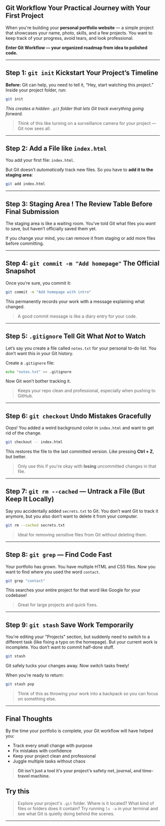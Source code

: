 ## Git Workflow Your Practical Journey with Your First Project

When you're building your **personal portfolio website** — a simple project that showcases your name, photo, skills, and a few projects.
You want to keep track of your progress, avoid tears, and look professional.

**Enter Git Workflow — your organized roadmap from idea to polished code.**

---

## Step 1: `git init` Kickstart Your Project’s Timeline

**Before:** Git can help, you need to tell it, “Hey, start watching this project.”
Inside your project folder, run:

```bash
git init
```
 *This creates a hidden `.git` folder that lets Git track everything going forward.*

> Think of this like turning on a surveillance camera for your project — Git now sees all.

---

## Step 2: Add a File like `index.html`

You add your first file: `index.html`.

But Git doesn’t *automatically* track new files.
So you have to **add it to the staging area**:

```bash
git add index.html
```

---

## Step 3: Staging Area ! The Review Table Before Final Submission

The staging area is like a waiting room.
You’ve told Git what files you *want* to save, but haven’t officially saved them yet.

If you change your mind, you can remove it from staging or add more files before committing.

---

## Step 4: `git commit -m "Add homepage"` The Official Snapshot

Once you’re sure, you commit it:

```bash
git commit -m "Add homepage with intro"
```

This permanently records your work with a message explaining what changed.

> A good commit message is like a diary entry for your code.

---

## Step 5: `.gitignore` Tell Git What *Not* to Watch

Let’s say you create a file called `notes.txt` for your personal to-do list. You don’t want this in your Git history.

Create a `.gitignore` file:

```bash
echo "notes.txt" >> .gitignore
```

Now Git won’t bother tracking it.

> Keeps your repo clean and professional, especially when pushing to GitHub.

---

## Step 6: `git checkout` Undo Mistakes Gracefully

Oops! You added a weird background color in `index.html` and want to get rid of the change.

```bash
git checkout -- index.html
```

This restores the file to the last committed version. Like pressing **Ctrl + Z**, but better.

> Only use this if you're okay with **losing** uncommitted changes in that file.

---

## Step 7: `git rm --cached` — Untrack a File (But Keep It Locally)

Say you accidentally added `secrets.txt` to Git. You don’t want Git to track it anymore, but you also don’t want to delete it from your computer.

```bash
git rm --cached secrets.txt
```

> Ideal for removing sensitive files from Git without deleting them.

---

## Step 8: `git grep` — Find Code Fast

Your portfolio has grown. You have multiple HTML and CSS files.
Now you want to find where you used the word `contact`.

```bash
git grep "contact"
```

This searches your entire project for that word like Google for your codebase!

> Great for large projects and quick fixes.

---

## Step 9: `git stash` Save Work Temporarily

You're editing your "Projects" section, but suddenly need to switch to a different task (like fixing a typo on the homepage).
But your current work is incomplete. You don’t want to commit half-done stuff.

```bash
git stash
```

Git safely tucks your changes away. Now switch tasks freely!

When you’re ready to return:

```bash
git stash pop
```

> Think of this as throwing your work into a backpack so you can focus on something else.

---

## Final Thoughts

By the time your portfolio is complete, your Git workflow will have helped you:

* Track every small change with purpose
* Fix mistakes with confidence
* Keep your project clean and professional
* Juggle multiple tasks without chaos

> **Git isn’t just a tool it’s your project’s safety net, journal, and time-travel machine.**

## Try this

> Explore your project's `.git` folder.
> Where is it located? What kind of files or folders does it contain?
> Try running `ls -a` in your terminal and see what Git is quietly doing behind the scenes.

---

